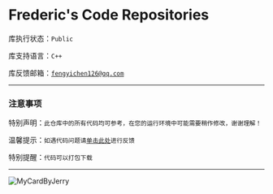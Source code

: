 # Frederic's Code Repositories

库执行状态：`Public`

库支持语言：`C++`

库反馈邮箱：[`fengyichen126@qq.com`](mailto:fengyichen126@qq.com)

---

### 注意事项

特别声明：`此仓库中的所有代码均可参考，在您的运行环境中可能需要稍作修改，谢谢理解！`

温馨提示：`如遇代码问题请`[`单击此处`](mailto:fengyichen126@qq.com)`进行反馈`

特别提醒：`代码可以打包下载`

---

![MyCardByJerry](https://cards.jerryz.com.cn/api?img=2&quote=%E6%97%A0%E9%99%90%E8%BF%9B%E6%AD%A5%E2%9C%85%F0%9F%92%AF&wechat=%40FredericCanFound&qq=3090692064&email=fengyichen126%40qq.com&github=Camkelio&bilibili=%40AleaderKimo&zhihu=%23AleaderKimo&tiktok=%40AleaderKimo&luogu=+927203&date=2012-02-06&site=hifrederic.eu.org&str=%E6%88%91%E5%87%BA%E7%94%9F&csdn=%40HiFrederic&bg=255%2C255%2C255%2C1)
